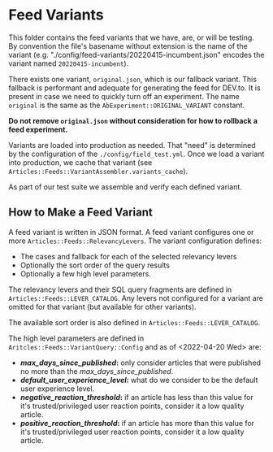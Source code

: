 # Feed Variants

This folder contains the feed variants that we have, are, or will be testing. By
convention the file's basename without extension is the name of the variant
(e.g. "./config/feed-variants/20220415-incumbent.json" encodes the variant named
`20220415-incumbent`).

There exists one variant, `original.json`, which is our fallback variant. This
fallback is performant and adequate for generating the feed for DEV.to. It is
present in case we need to quickly turn off an experiment. The name `original`
is the same as the `AbExperiment::ORIGINAL_VARIANT` constant.

**Do not remove `original.json` without consideration for how to rollback a feed
experiment.**

Variants are loaded into production as needed. That "need" is determined by the
configuration of the `./config/field_test.yml`. Once we load a variant into
production, we cache that variant (see
`Articles::Feeds::VariantAssembler.variants_cache`).

As part of our test suite we assemble and verify each defined variant.

## How to Make a Feed Variant

A feed variant is written in JSON format. A feed variant configures one or more
`Articles::Feeds::RelevancyLevers`. The variant configuration defines:

- The cases and fallback for each of the selected relevancy levers
- Optionally the sort order of the query results
- Optionally a few high level parameters.

The relevancy levers and their SQL query fragments are defined in
`Articles::Feeds::LEVER_CATALOG`. Any levers not configured for a variant are
omitted for that variant (but available for other variants).

The available sort order is also defined in `Articles::Feeds::LEVER_CATALOG`.

The high level parameters are defined in `Aritcles::Feeds::VariantQuery::Config`
and as of <2022-04-20 Wed> are:

- **_max_days_since_published_:** only consider articles that were published no
  more than the _max_days_since_published_.
- **_default_user_experience_level_:** what do we consider to be the default
  user experience level.
- **_negative_reaction_threshold_:** if an article has less than this value for
  it's trusted/privileged user reaction points, consider it a low quality
  article.
- **_positive_reaction_threshold_:** if an article has more than this value for
  it's trusted/privileged user reaction points, consider it a low quality
  article.
